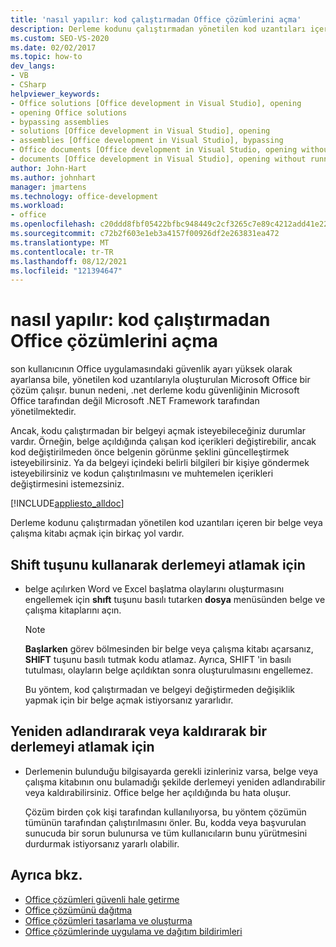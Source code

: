 ```yaml
---
title: 'nasıl yapılır: kod çalıştırmadan Office çözümlerini açma'
description: Derleme kodunu çalıştırmadan yönetilen kod uzantıları içeren bir belge veya çalışma kitabını nasıl açabileceğiniz hakkında bilgi edinin.
ms.custom: SEO-VS-2020
ms.date: 02/02/2017
ms.topic: how-to
dev_langs:
- VB
- CSharp
helpviewer_keywords:
- Office solutions [Office development in Visual Studio], opening
- opening Office solutions
- bypassing assemblies
- solutions [Office development in Visual Studio], opening
- assemblies [Office development in Visual Studio], bypassing
- Office documents [Office development in Visual Studio, opening without running code
- documents [Office development in Visual Studio], opening without running code
author: John-Hart
ms.author: johnhart
manager: jmartens
ms.technology: office-development
ms.workload:
- office
ms.openlocfilehash: c20ddd8fbf05422bfbc948449c2cf3265c7e89c4212add41e220e6f04c77304b
ms.sourcegitcommit: c72b2f603e1eb3a4157f00926df2e263831ea472
ms.translationtype: MT
ms.contentlocale: tr-TR
ms.lasthandoff: 08/12/2021
ms.locfileid: "121394647"
---
```

# <a name="how-to-open-office-solutions-without-running-code"></a>nasıl yapılır: kod çalıştırmadan Office çözümlerini açma
  son kullanıcının Office uygulamasındaki güvenlik ayarı yüksek olarak ayarlansa bile, yönetilen kod uzantılarıyla oluşturulan Microsoft Office bir çözüm çalışır. bunun nedeni, .net derleme kodu güvenliğinin Microsoft Office tarafından değil Microsoft .NET Framework tarafından yönetilmektedir.

 Ancak, kodu çalıştırmadan bir belgeyi açmak isteyebileceğiniz durumlar vardır. Örneğin, belge açıldığında çalışan kod içerikleri değiştirebilir, ancak kod değiştirilmeden önce belgenin görünme şeklini güncelleştirmek isteyebilirsiniz. Ya da belgeyi içindeki belirli bilgileri bir kişiye göndermek isteyebilirsiniz ve kodun çalıştırılmasını ve muhtemelen içerikleri değiştirmesini istemezsiniz.

 [!INCLUDE[appliesto_alldoc](../vsto/includes/appliesto-alldoc-md.md)]

 Derleme kodunu çalıştırmadan yönetilen kod uzantıları içeren bir belge veya çalışma kitabı açmak için birkaç yol vardır.

## <a name="to-bypass-the-assembly-by-using-the-shift-key"></a>Shift tuşunu kullanarak derlemeyi atlamak için

- belge açılırken Word ve Excel başlatma olaylarını oluşturmasını engellemek için **shıft** tuşunu basılı tutarken **dosya** menüsünden belge ve çalışma kitaplarını açın.

    > [!NOTE]
    > **Başlarken** görev bölmesinden bir belge veya çalışma kitabı açarsanız, **SHIFT** tuşunu basılı tutmak kodu atlamaz. Ayrıca, SHIFT 'in basılı tutulması, olayların belge açıldıktan sonra oluşturulmasını engellemez.

     Bu yöntem, kod çalıştırmadan ve belgeyi değiştirmeden değişiklik yapmak için bir belge açmak istiyorsanız yararlıdır.

## <a name="to-bypass-an-assembly-by-renaming-or-removing-it"></a>Yeniden adlandırarak veya kaldırarak bir derlemeyi atlamak için

- Derlemenin bulunduğu bilgisayarda gerekli izinleriniz varsa, belge veya çalışma kitabının onu bulamadığı şekilde derlemeyi yeniden adlandırabilir veya kaldırabilirsiniz. Office belge her açıldığında bu hata oluşur.

     Çözüm birden çok kişi tarafından kullanılıyorsa, bu yöntem çözümün tümünün tarafından çalıştırılmasını önler. Bu, kodda veya başvurulan sunucuda bir sorun bulunursa ve tüm kullanıcıların bunu yürütmesini durdurmak istiyorsanız yararlı olabilir.

## <a name="see-also"></a>Ayrıca bkz.
- [Office çözümleri güvenli hale getirme](../vsto/securing-office-solutions.md)
- [Office çözümünü dağıtma](../vsto/deploying-an-office-solution.md)
- [Office çözümleri tasarlama ve oluşturma](../vsto/designing-and-creating-office-solutions.md)
- [Office çözümlerinde uygulama ve dağıtım bildirimleri](../vsto/application-and-deployment-manifests-in-office-solutions.md)
